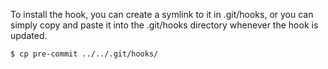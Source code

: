 To install the hook, you can create a symlink to it in .git/hooks, or you can simply copy and paste it into the .git/hooks directory whenever the hook is updated.

``` bash
$ cp pre-commit ../../.git/hooks/
```
